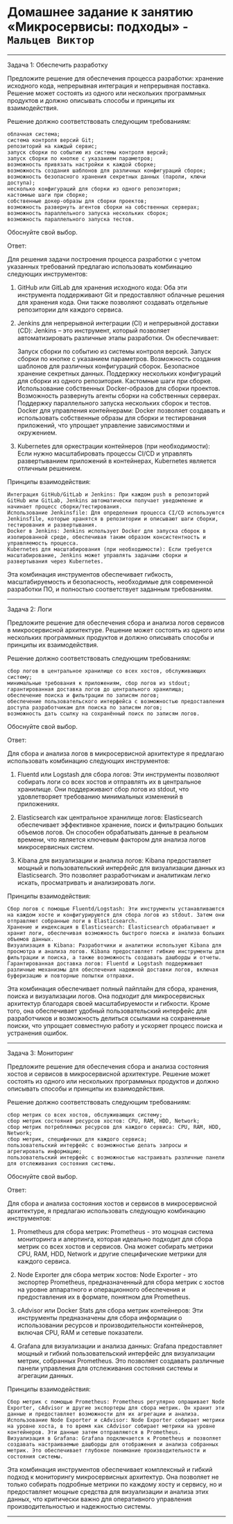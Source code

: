 # Домашнее задание к занятию «Микросервисы: подходы» - `Мальцев Виктор`

---

Задача 1: Обеспечить разработку

Предложите решение для обеспечения процесса разработки: хранение исходного кода, непрерывная интеграция и непрерывная поставка. Решение может состоять из одного или нескольких программных продуктов и должно описывать способы и принципы их взаимодействия.

Решение должно соответствовать следующим требованиям:

    облачная система;
    система контроля версий Git;
    репозиторий на каждый сервис;
    запуск сборки по событию из системы контроля версий;
    запуск сборки по кнопке с указанием параметров;
    возможность привязать настройки к каждой сборке;
    возможность создания шаблонов для различных конфигураций сборок;
    возможность безопасного хранения секретных данных (пароли, ключи доступа);
    несколько конфигураций для сборки из одного репозитория;
    кастомные шаги при сборке;
    собственные докер-образы для сборки проектов;
    возможность развернуть агентов сборки на собственных серверах;
    возможность параллельного запуска нескольких сборок;
    возможность параллельного запуска тестов.

Обоснуйте свой выбор.

Ответ:

Для решения задачи построения процесса разработки с учетом указанных требований предлагаю использовать комбинацию следующих инструментов:

1. GitHub или GitLab для хранения исходного кода: Оба эти инструмента поддерживают Git и предоставляют облачные решения для хранения кода. Они также позволяют создавать отдельные репозитории для каждого сервиса.

2. Jenkins для непрерывной интеграции (CI) и непрерывной доставки (CD): Jenkins – это инструмент, который позволяет автоматизировать различные этапы разработки. Он обеспечивает:

    Запуск сборки по событию из системы контроля версий.
    Запуск сборки по кнопке с указанием параметров.
    Возможность создания шаблонов для различных конфигураций сборок.
    Безопасное хранение секретных данных.
    Поддержку нескольких конфигураций для сборки из одного репозитория.
    Кастомные шаги при сборке.
    Использование собственных Docker-образов для сборки проектов.
    Возможность развернуть агенты сборки на собственных серверах.
    Поддержку параллельного запуска нескольких сборок и тестов.
    Docker для управления контейнерами: Docker позволяет создавать и использовать собственные образы для сборки и тестирования приложений, что упрощает управление зависимостями и окружением.

3. Kubernetes для оркестрации контейнеров (при необходимости): Если нужно масштабировать процессы CI/CD и управлять развертыванием приложений в контейнерах, Kubernetes является отличным решением.

Принципы взаимодействия:

    Интеграция GitHub/GitLab и Jenkins: При каждом push в репозиторий GitHub или GitLab, Jenkins автоматически получает уведомление и начинает процесс сборки/тестирования.
    Использование Jenkinsfile: Для определения процесса CI/CD используются Jenkinsfile, которые хранятся в репозитории и описывают шаги сборки, тестирования и развертывания.
    Docker в Jenkins: Jenkins использует Docker для запуска сборок в изолированной среде, обеспечивая таким образом консистентность и управляемость процесса.
    Kubernetes для масштабирования (при необходимости): Если требуется масштабирование, Jenkins может управлять задачами сборки и развертывания через Kubernetes.

Эта комбинация инструментов обеспечивает гибкость, масштабируемость и безопасность, необходимые для современной разработки ПО, и полностью соответствует заданным требованиям.

---

Задача 2: Логи

Предложите решение для обеспечения сбора и анализа логов сервисов в микросервисной архитектуре. Решение может состоять из одного или нескольких программных продуктов и должно описывать способы и принципы их взаимодействия.

Решение должно соответствовать следующим требованиям:

    сбор логов в центральное хранилище со всех хостов, обслуживающих систему;
    минимальные требования к приложениям, сбор логов из stdout;
    гарантированная доставка логов до центрального хранилища;
    обеспечение поиска и фильтрации по записям логов;
    обеспечение пользовательского интерфейса с возможностью предоставления доступа разработчикам для поиска по записям логов;
    возможность дать ссылку на сохранённый поиск по записям логов.

Обоснуйте свой выбор.

Ответ:

Для сбора и анализа логов в микросервисной архитектуре я предлагаю использовать комбинацию следующих инструментов:

1. Fluentd или Logstash для сбора логов: Эти инструменты позволяют собирать логи со всех хостов и отправлять их в центральное хранилище. Они поддерживают сбор логов из stdout, что удовлетворяет требованию минимальных изменений в приложениях.

2. Elasticsearch как центральное хранилище логов: Elasticsearch обеспечивает эффективное хранение, поиск и фильтрацию больших объемов логов. Он способен обрабатывать данные в реальном времени, что является ключевым фактором для анализа логов микросервисных систем.

3. Kibana для визуализации и анализа логов: Kibana предоставляет мощный и пользовательский интерфейс для визуализации данных из Elasticsearch. Это позволяет разработчикам и аналитикам легко искать, просматривать и анализировать логи.

Принципы взаимодействия:

    Сбор логов с помощью Fluentd/Logstash: Эти инструменты устанавливаются на каждом хосте и конфигурируются для сбора логов из stdout. Затем они отправляют собранные логи в Elasticsearch.
    Хранение и индексация в Elasticsearch: Elasticsearch обрабатывает и хранит логи, обеспечивая возможность быстрого поиска и анализа больших объемов данных.
    Визуализация в Kibana: Разработчики и аналитики используют Kibana для просмотра и анализа логов. Kibana предоставляет гибкие инструменты для фильтрации и поиска, а также возможность создавать дашборды и отчеты.
    Гарантированная доставка логов: Fluentd и Logstash поддерживают различные механизмы для обеспечения надежной доставки логов, включая буферизацию и повторные попытки отправки.

Эта комбинация обеспечивает полный пайплайн для сбора, хранения, поиска и визуализации логов. Она подходит для микросервисных архитектур благодаря своей масштабируемости и гибкости. Кроме того, она обеспечивает удобный пользовательский интерфейс для разработчиков и возможность делиться ссылками на сохраненные поиски, что упрощает совместную работу и ускоряет процесс поиска и устранения ошибок.

---

Задача 3: Мониторинг

Предложите решение для обеспечения сбора и анализа состояния хостов и сервисов в микросервисной архитектуре. Решение может состоять из одного или нескольких программных продуктов и должно описывать способы и принципы их взаимодействия.

Решение должно соответствовать следующим требованиям:

    сбор метрик со всех хостов, обслуживающих систему;
    сбор метрик состояния ресурсов хостов: CPU, RAM, HDD, Network;
    сбор метрик потребляемых ресурсов для каждого сервиса: CPU, RAM, HDD, Network;
    сбор метрик, специфичных для каждого сервиса;
    пользовательский интерфейс с возможностью делать запросы и агрегировать информацию;
    пользовательский интерфейс с возможностью настраивать различные панели для отслеживания состояния системы.

Обоснуйте свой выбор.

Ответ:

Для сбора и анализа состояния хостов и сервисов в микросервисной архитектуре, я предлагаю использовать следующую комбинацию инструментов:

1. Prometheus для сбора метрик: Prometheus - это мощная система мониторинга и алертинга, которая идеально подходит для сбора метрик со всех хостов и сервисов. Она может собирать метрики CPU, RAM, HDD, Network и другие специфические метрики для каждого сервиса.

2. Node Exporter для сбора метрик хостов: Node Exporter - это экспортер Prometheus, предназначенный для сбора метрик с хостов на уровне аппаратного и операционного обеспечения и предоставления их в формате, понятном для Prometheus.

3. cAdvisor или Docker Stats для сбора метрик контейнеров: Эти инструменты предназначены для сбора информации о использовании ресурсов и производительности контейнеров, включая CPU, RAM и сетевые показатели.

4. Grafana для визуализации и анализа данных: Grafana предоставляет мощный и гибкий пользовательский интерфейс для визуализации метрик, собранных Prometheus. Это позволяет создавать различные панели управления для отслеживания состояния системы и агрегации данных.

Принципы взаимодействия:

    Сбор метрик с помощью Prometheus: Prometheus регулярно опрашивает Node Exporter, cAdvisor и другие экспортеры для сбора метрик. Он хранит эти данные и предоставляет возможности для их агрегации и анализа.
    Использование Node Exporter и cAdvisor: Node Exporter собирает метрики на уровне хоста, в то время как cAdvisor собирает метрики на уровне контейнеров. Эти данные затем отправляются в Prometheus.
    Визуализация в Grafana: Grafana подключается к Prometheus и позволяет создавать настраиваемые дашборды для отображения и анализа собранных метрик. Это обеспечивает глубокое понимание производительности и состояния системы.

Эта комбинация инструментов обеспечивает комплексный и гибкий подход к мониторингу микросервисных архитектур. Она позволяет не только собирать подробные метрики по каждому хосту и сервису, но и предоставляет мощные средства для визуализации и анализа этих данных, что критически важно для оперативного управления производительностью и надежностью системы.

---

